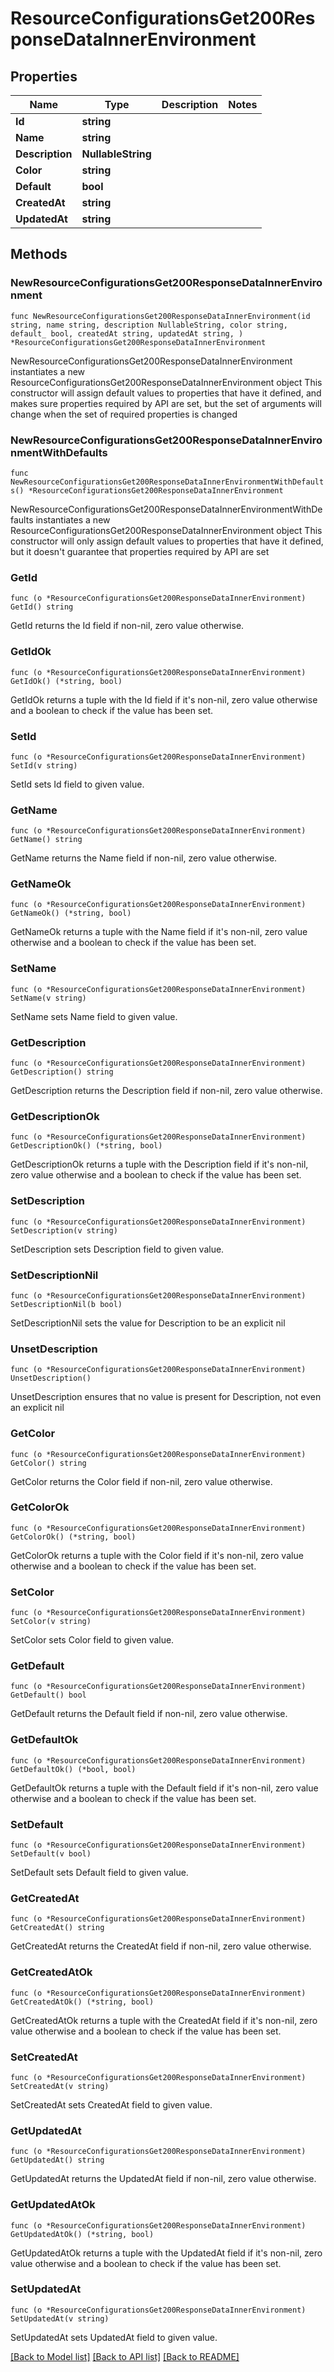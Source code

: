 # ResourceConfigurationsGet200ResponseDataInnerEnvironment

## Properties

Name | Type | Description | Notes
------------ | ------------- | ------------- | -------------
**Id** | **string** |  | 
**Name** | **string** |  | 
**Description** | **NullableString** |  | 
**Color** | **string** |  | 
**Default** | **bool** |  | 
**CreatedAt** | **string** |  | 
**UpdatedAt** | **string** |  | 

## Methods

### NewResourceConfigurationsGet200ResponseDataInnerEnvironment

`func NewResourceConfigurationsGet200ResponseDataInnerEnvironment(id string, name string, description NullableString, color string, default_ bool, createdAt string, updatedAt string, ) *ResourceConfigurationsGet200ResponseDataInnerEnvironment`

NewResourceConfigurationsGet200ResponseDataInnerEnvironment instantiates a new ResourceConfigurationsGet200ResponseDataInnerEnvironment object
This constructor will assign default values to properties that have it defined,
and makes sure properties required by API are set, but the set of arguments
will change when the set of required properties is changed

### NewResourceConfigurationsGet200ResponseDataInnerEnvironmentWithDefaults

`func NewResourceConfigurationsGet200ResponseDataInnerEnvironmentWithDefaults() *ResourceConfigurationsGet200ResponseDataInnerEnvironment`

NewResourceConfigurationsGet200ResponseDataInnerEnvironmentWithDefaults instantiates a new ResourceConfigurationsGet200ResponseDataInnerEnvironment object
This constructor will only assign default values to properties that have it defined,
but it doesn't guarantee that properties required by API are set

### GetId

`func (o *ResourceConfigurationsGet200ResponseDataInnerEnvironment) GetId() string`

GetId returns the Id field if non-nil, zero value otherwise.

### GetIdOk

`func (o *ResourceConfigurationsGet200ResponseDataInnerEnvironment) GetIdOk() (*string, bool)`

GetIdOk returns a tuple with the Id field if it's non-nil, zero value otherwise
and a boolean to check if the value has been set.

### SetId

`func (o *ResourceConfigurationsGet200ResponseDataInnerEnvironment) SetId(v string)`

SetId sets Id field to given value.


### GetName

`func (o *ResourceConfigurationsGet200ResponseDataInnerEnvironment) GetName() string`

GetName returns the Name field if non-nil, zero value otherwise.

### GetNameOk

`func (o *ResourceConfigurationsGet200ResponseDataInnerEnvironment) GetNameOk() (*string, bool)`

GetNameOk returns a tuple with the Name field if it's non-nil, zero value otherwise
and a boolean to check if the value has been set.

### SetName

`func (o *ResourceConfigurationsGet200ResponseDataInnerEnvironment) SetName(v string)`

SetName sets Name field to given value.


### GetDescription

`func (o *ResourceConfigurationsGet200ResponseDataInnerEnvironment) GetDescription() string`

GetDescription returns the Description field if non-nil, zero value otherwise.

### GetDescriptionOk

`func (o *ResourceConfigurationsGet200ResponseDataInnerEnvironment) GetDescriptionOk() (*string, bool)`

GetDescriptionOk returns a tuple with the Description field if it's non-nil, zero value otherwise
and a boolean to check if the value has been set.

### SetDescription

`func (o *ResourceConfigurationsGet200ResponseDataInnerEnvironment) SetDescription(v string)`

SetDescription sets Description field to given value.


### SetDescriptionNil

`func (o *ResourceConfigurationsGet200ResponseDataInnerEnvironment) SetDescriptionNil(b bool)`

 SetDescriptionNil sets the value for Description to be an explicit nil

### UnsetDescription
`func (o *ResourceConfigurationsGet200ResponseDataInnerEnvironment) UnsetDescription()`

UnsetDescription ensures that no value is present for Description, not even an explicit nil
### GetColor

`func (o *ResourceConfigurationsGet200ResponseDataInnerEnvironment) GetColor() string`

GetColor returns the Color field if non-nil, zero value otherwise.

### GetColorOk

`func (o *ResourceConfigurationsGet200ResponseDataInnerEnvironment) GetColorOk() (*string, bool)`

GetColorOk returns a tuple with the Color field if it's non-nil, zero value otherwise
and a boolean to check if the value has been set.

### SetColor

`func (o *ResourceConfigurationsGet200ResponseDataInnerEnvironment) SetColor(v string)`

SetColor sets Color field to given value.


### GetDefault

`func (o *ResourceConfigurationsGet200ResponseDataInnerEnvironment) GetDefault() bool`

GetDefault returns the Default field if non-nil, zero value otherwise.

### GetDefaultOk

`func (o *ResourceConfigurationsGet200ResponseDataInnerEnvironment) GetDefaultOk() (*bool, bool)`

GetDefaultOk returns a tuple with the Default field if it's non-nil, zero value otherwise
and a boolean to check if the value has been set.

### SetDefault

`func (o *ResourceConfigurationsGet200ResponseDataInnerEnvironment) SetDefault(v bool)`

SetDefault sets Default field to given value.


### GetCreatedAt

`func (o *ResourceConfigurationsGet200ResponseDataInnerEnvironment) GetCreatedAt() string`

GetCreatedAt returns the CreatedAt field if non-nil, zero value otherwise.

### GetCreatedAtOk

`func (o *ResourceConfigurationsGet200ResponseDataInnerEnvironment) GetCreatedAtOk() (*string, bool)`

GetCreatedAtOk returns a tuple with the CreatedAt field if it's non-nil, zero value otherwise
and a boolean to check if the value has been set.

### SetCreatedAt

`func (o *ResourceConfigurationsGet200ResponseDataInnerEnvironment) SetCreatedAt(v string)`

SetCreatedAt sets CreatedAt field to given value.


### GetUpdatedAt

`func (o *ResourceConfigurationsGet200ResponseDataInnerEnvironment) GetUpdatedAt() string`

GetUpdatedAt returns the UpdatedAt field if non-nil, zero value otherwise.

### GetUpdatedAtOk

`func (o *ResourceConfigurationsGet200ResponseDataInnerEnvironment) GetUpdatedAtOk() (*string, bool)`

GetUpdatedAtOk returns a tuple with the UpdatedAt field if it's non-nil, zero value otherwise
and a boolean to check if the value has been set.

### SetUpdatedAt

`func (o *ResourceConfigurationsGet200ResponseDataInnerEnvironment) SetUpdatedAt(v string)`

SetUpdatedAt sets UpdatedAt field to given value.



[[Back to Model list]](../README.md#documentation-for-models) [[Back to API list]](../README.md#documentation-for-api-endpoints) [[Back to README]](../README.md)


